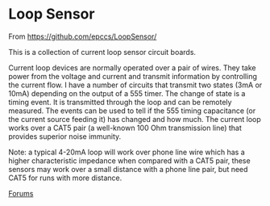 # Loop Sensor

From <https://github.com/epccs/LoopSensor/>

This is a collection of current loop sensor circuit boards. 

Current loop devices are normally operated over a pair of wires. They take power from the voltage and current and transmit information by controlling the current flow. I have a number of circuits that transmit two states (3mA or 10mA) depending on the output of a 555 timer. The change of state is a timing event. It is transmitted through the loop and can be remotely measured. The events can be used to tell if the 555 timing capacitance (or the current source feeding it) has changed  and how much. The current loop works over a CAT5 pair (a well-known 100 Ohm transmission line) that provides superior noise immunity. 

Note: a typical 4-20mA loop will work over phone line wire which has a higher characteristic impedance when compared with a CAT5 pair, these sensors may work over a small distance with a phone line pair, but need CAT5 for runs with more distance.

[Forums](http://rpubus.org/bb/viewforum.php?f=9)

